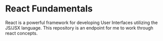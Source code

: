 # React Fundamentals 
React is a powerful framework for developing User Interfaces utilizing the JS/JSX language. This repository is an endpoint for me to work through react concepts. 
